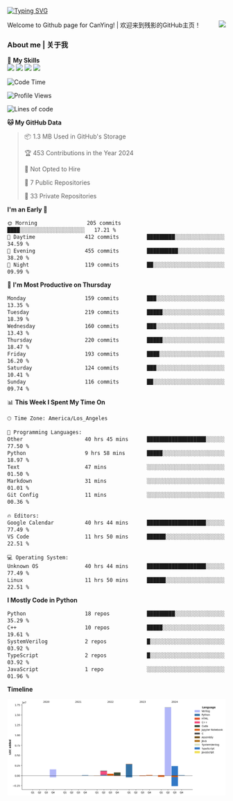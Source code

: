 [![Typing SVG](https://readme-typing-svg.herokuapp.com?size=25&duration=3500&color=00FFFF&vCenter=true&width=250&height=40&lines=Hi+Welcome+%F0%9F%91%8B%F0%9F%8F%BB;I'm+CanYing|残影)](https://git.io/typing-svg)

<a href="#">
  <img align="right" src="https://github-readme-stats.vercel.app/api?username=CanYing0913&count_private=true&rank_icon=github&show_icons=true&bg_color=15,f2f7fd,E0EAFC&" />
</a>

Welcome to Github page for CanYing! | 欢迎来到残影的GitHub主页！

### About me | 关于我

🌟 **My Skills**  
![](https://img.shields.io/badge/-C-A8B9CC?style=flat-square&logo=C&logoColor=fff)
![](https://img.shields.io/badge/-C++-00599C?style=flat-square&logo=Cpp&logoColor=fff)
![](https://img.shields.io/badge/-Python-3776AB?style=flat-square&logo=Python&logoColor=fff)
![](https://img.shields.io/badge/-Linux-000000?style=flat-square&logo=Linux&logoColor=fff)

<!--START_SECTION:waka-->
![Code Time](http://img.shields.io/badge/Code%20Time-1%2C231%20hrs%2048%20mins-blue)

![Profile Views](http://img.shields.io/badge/Profile%20Views-1-blue)

![Lines of code](https://img.shields.io/badge/From%20Hello%20World%20I%27ve%20Written-26.4%20million%20lines%20of%20code-blue)

**🐱 My GitHub Data** 

> 📦 1.3 MB Used in GitHub's Storage 
 > 
> 🏆 453 Contributions in the Year 2024
 > 
> 🚫 Not Opted to Hire
 > 
> 📜 7 Public Repositories 
 > 
> 🔑 33 Private Repositories 
 > 
**I'm an Early 🐤** 

```text
🌞 Morning                205 commits         ████░░░░░░░░░░░░░░░░░░░░░   17.21 % 
🌆 Daytime                412 commits         █████████░░░░░░░░░░░░░░░░   34.59 % 
🌃 Evening                455 commits         ██████████░░░░░░░░░░░░░░░   38.20 % 
🌙 Night                  119 commits         ██░░░░░░░░░░░░░░░░░░░░░░░   09.99 % 
```
📅 **I'm Most Productive on Thursday** 

```text
Monday                   159 commits         ███░░░░░░░░░░░░░░░░░░░░░░   13.35 % 
Tuesday                  219 commits         █████░░░░░░░░░░░░░░░░░░░░   18.39 % 
Wednesday                160 commits         ███░░░░░░░░░░░░░░░░░░░░░░   13.43 % 
Thursday                 220 commits         █████░░░░░░░░░░░░░░░░░░░░   18.47 % 
Friday                   193 commits         ████░░░░░░░░░░░░░░░░░░░░░   16.20 % 
Saturday                 124 commits         ███░░░░░░░░░░░░░░░░░░░░░░   10.41 % 
Sunday                   116 commits         ██░░░░░░░░░░░░░░░░░░░░░░░   09.74 % 
```


📊 **This Week I Spent My Time On** 

```text
🕑︎ Time Zone: America/Los_Angeles

💬 Programming Languages: 
Other                    40 hrs 45 mins      ███████████████████░░░░░░   77.50 % 
Python                   9 hrs 58 mins       █████░░░░░░░░░░░░░░░░░░░░   18.97 % 
Text                     47 mins             ░░░░░░░░░░░░░░░░░░░░░░░░░   01.50 % 
Markdown                 31 mins             ░░░░░░░░░░░░░░░░░░░░░░░░░   01.01 % 
Git Config               11 mins             ░░░░░░░░░░░░░░░░░░░░░░░░░   00.36 % 

🔥 Editors: 
Google Calendar          40 hrs 44 mins      ███████████████████░░░░░░   77.49 % 
VS Code                  11 hrs 50 mins      ██████░░░░░░░░░░░░░░░░░░░   22.51 % 

💻 Operating System: 
Unknown OS               40 hrs 44 mins      ███████████████████░░░░░░   77.49 % 
Linux                    11 hrs 50 mins      ██████░░░░░░░░░░░░░░░░░░░   22.51 % 
```

**I Mostly Code in Python** 

```text
Python                   18 repos            █████████░░░░░░░░░░░░░░░░   35.29 % 
C++                      10 repos            █████░░░░░░░░░░░░░░░░░░░░   19.61 % 
SystemVerilog            2 repos             █░░░░░░░░░░░░░░░░░░░░░░░░   03.92 % 
TypeScript               2 repos             █░░░░░░░░░░░░░░░░░░░░░░░░   03.92 % 
JavaScript               1 repo              ░░░░░░░░░░░░░░░░░░░░░░░░░   01.96 % 
```



**Timeline**

![Lines of Code chart](https://raw.githubusercontent.com/CanYing0913/CanYing0913/master/assets/bar_graph.png)


<!--END_SECTION:waka-->

